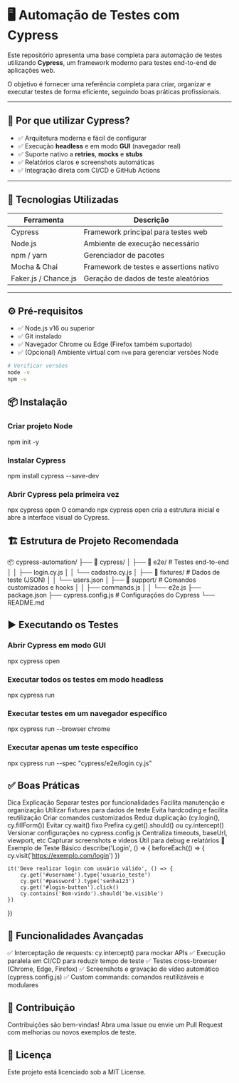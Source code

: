 # 🖥️ Automação de Testes com Cypress

Este repositório apresenta uma base completa para automação de testes utilizando **Cypress**, um framework moderno para testes end-to-end de aplicações web.  

O objetivo é fornecer uma referência completa para criar, organizar e executar testes de forma eficiente, seguindo boas práticas profissionais.

---

## 🚀 Por que utilizar Cypress?

- ✅ Arquitetura moderna e fácil de configurar
- ✅ Execução **headless** e em modo **GUI** (navegador real)
- ✅ Suporte nativo a **retries**, **mocks** e **stubs**
- ✅ Relatórios claros e screenshots automáticas
- ✅ Integração direta com CI/CD e GitHub Actions

---

## 🧰 Tecnologias Utilizadas

| Ferramenta           | Descrição                                  |
|---------------------|--------------------------------------------|
| Cypress             | Framework principal para testes web       |
| Node.js             | Ambiente de execução necessário           |
| npm / yarn          | Gerenciador de pacotes                     |
| Mocha & Chai        | Framework de testes e assertions nativo   |
| Faker.js / Chance.js| Geração de dados de teste aleatórios       |

---

## ⚙️ Pré-requisitos

- ✅ Node.js v16 ou superior  
- ✅ Git instalado  
- ✅ Navegador Chrome ou Edge (Firefox também suportado)  
- ✅ (Opcional) Ambiente virtual com `nvm` para gerenciar versões Node

```bash
# Verificar versões
node -v
npm -v
```

## 📦 Instalação
### Criar projeto Node
npm init -y

### Instalar Cypress
npm install cypress --save-dev

### Abrir Cypress pela primeira vez
npx cypress open
O comando npx cypress open cria a estrutura inicial e abre a interface visual do Cypress.

## 🏗 Estrutura de Projeto Recomendada
📦 cypress-automation/
├── 📁 cypress/
│   ├── 📁 e2e/                # Testes end-to-end
│   │   ├── login.cy.js
│   │   └── cadastro.cy.js
│   ├── 📁 fixtures/           # Dados de teste (JSON)
│   │   └── users.json
│   ├── 📁 support/            # Comandos customizados e hooks
│   │   ├── commands.js
│   │   └── e2e.js
├── package.json
├── cypress.config.js          # Configurações do Cypress
└── README.md

## ▶️ Executando os Testes
### Abrir Cypress em modo GUI
npx cypress open

### Executar todos os testes em modo headless
npx cypress run

### Executar testes em um navegador específico
npx cypress run --browser chrome

### Executar apenas um teste específico
npx cypress run --spec "cypress/e2e/login.cy.js"

## ✅ Boas Práticas
Dica	Explicação
Separar testes por funcionalidades	Facilita manutenção e organização
Utilizar fixtures para dados de teste	Evita hardcoding e facilita reutilização
Criar comandos customizados	Reduz duplicação (cy.login(), cy.fillForm())
Evitar cy.wait() fixo	Prefira cy.get().should() ou cy.intercept()
Versionar configurações no cypress.config.js	Centraliza timeouts, baseUrl, viewport, etc
Capturar screenshots e videos	Útil para debug e relatórios
🔎 Exemplo de Teste Básico
describe('Login', () => {
    beforeEach(() => {
        cy.visit('https://exemplo.com/login')
    })

    it('Deve realizar login com usuário válido', () => {
        cy.get('#username').type('usuario_teste')
        cy.get('#password').type('senha123')
        cy.get('#login-button').click()
        cy.contains('Bem-vindo').should('be.visible')
    })
})

## 🔮 Funcionalidades Avançadas

✅ Interceptação de requests: cy.intercept() para mockar APIs
✅ Execução paralela em CI/CD para reduzir tempo de teste
✅ Testes cross-browser (Chrome, Edge, Firefox)
✅ Screenshots e gravação de vídeo automático (cypress.config.js)
✅ Custom commands: comandos reutilizáveis e modulares

## 🤝 Contribuição

Contribuições são bem-vindas!
Abra uma Issue ou envie um Pull Request com melhorias ou novos exemplos de teste.

## 📄 Licença

Este projeto está licenciado sob a MIT License.
